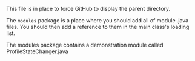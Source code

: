 This file is in place to force GitHub to display the parent directory.

The `modules` package is a place where you should add all of module .java files. You should then add a reference to them in the main class's loading list.

The modules package contains a demonstration module called ProfileStateChanger.java